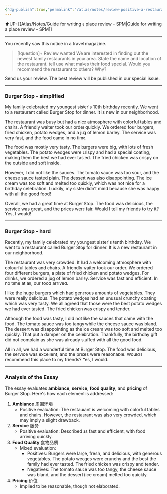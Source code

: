 ```yaml
---
{"dg-publish":true,"permalink":"/atlas/notes/review-positive-a-restaurant/","noteIcon":""}
---
```


⬆️UP: [[Atlas/Notes/Guide for writing a place review - SPM\|Guide for writing a place review - SPM]]

---

You recently saw this notice in a travel magazine.

> [!question]+ Review wanted
> We are interested in finding out the newest family restaurants in your area.
> State the name and location of the restaurant. tell use what makes their food special.
> Would you recommend the restaurant to others? Why?

Send us your review.
The best review will be published in our special issue. 

---
### Burger Stop - simplified

My family celebrated my youngest sister's 10th birthday recently. We went to a restaurant called Burger Stop for dinner. It is new in our neighborhood.

The restaurant was busy but had a nice atmosphere with colorful tables and chairs. A friendly waiter took our order quickly. We ordered four burgers, fried chicken, potato wedges, and a jug of lemon barley. The service was very fast, and the food came in no time.

The food was mostly very tasty. The burgers were big, with lots of fresh vegetables. The potato wedges were crispy and had a special coating, making them the best we had ever tasted. The fried chicken was crispy on the outside and soft inside.

However, I did not like the sauces. The tomato sauce was too sour, and the cheese sauce tasted plain. The dessert was also disappointing. The ice cream was too soft and melted too quickly, which was not nice for a birthday celebration. Luckily, my sister didn’t mind because she was happy with all the good food!

Overall, we had a great time at Burger Stop. The food was delicious, the service was great, and the prices were fair. Would I tell my friends to try it? Yes, I would!

---

### Burger Stop - hard

Recently, my family celebrated my youngest sister's tenth birthday. We went to a restaurant called Burger Stop for dinner. It is a new restaurant in our neighborhood. 

The restaurant was very crowded. It had a welcoming atmosphere with colourful tables and chairs. A friendly waiter took our order. We ordered four different burgers, a plate of fried chicken and potato wedges. For drinks, we ordered a jug of lemon barley. Service was fast and efficient. In no time at all, our food arrived.

I like the huge burgers which had generous amounts of vegetables. They were really delicious. The potato wedges had an unusual crunchy coating which was very tasty. We all agreed that those were the best potato wedges we had ever tasted. The fried chicken was crispy and tender.

Although the food was tasty, I did not like the sauces that came with the food. The tomato sauce was too tangy while the cheese sauce was bland. The dessert was disappointing as the ice cream was too soft and melted too quickly. That put a damper on the celebration. Thankfully, the birthday gift did not complain as she was already stuffed with all the good food.

All in all, we had a wonderful time at Burger Stop. The food was delicious, the service was excellent, and the prices were reasonable. Would I recommend this place to my friends? Yes, I would.

---

### Analysis of the Essay

The essay evaluates **ambiance**, **service**, **food quality**, and **pricing** of Burger Stop. Here's how each element is addressed:

1. **Ambiance** 周围环境
    - Positive evaluation: The restaurant is welcoming with colorful tables and chairs. However, the restaurant was also very crowded, which may imply a slight drawback.
2. **Service** 服务
    - Positive evaluation: Described as fast and efficient, with food arriving quickly.
3. **Food Quality** 食物品质
    - Mixed evaluation:
        - Positives: Burgers were large, fresh, and delicious, with generous vegetables. The potato wedges were crunchy and the best the family had ever tasted. The fried chicken was crispy and tender.
        - Negatives: The tomato sauce was too tangy, the cheese sauce was bland, and the dessert (ice cream) melted too quickly.
4. **Pricing** 价位
    - Implied to be reasonable, though not elaborated.

